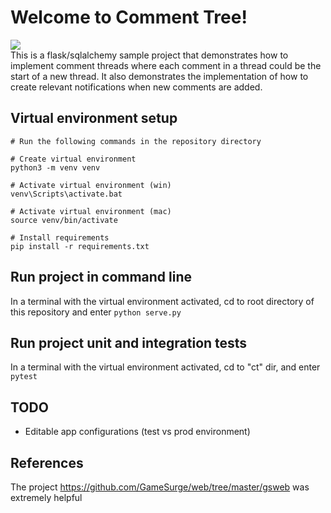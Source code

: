 # Welcome to Comment Tree!
<img src="https://img.shields.io/codecov/c/github/mherrerarendon/comment_tree"><br/>
This is a flask/sqlalchemy sample project that demonstrates how to implement comment threads where each comment in a thread could be the start of a new thread. It also demonstrates the implementation of how to create relevant notifications when new comments are added.

## Virtual environment setup
```
# Run the following commands in the repository directory

# Create virtual environment
python3 -m venv venv

# Activate virtual environment (win)
venv\Scripts\activate.bat

# Activate virtual environment (mac)
source venv/bin/activate

# Install requirements
pip install -r requirements.txt
```

## Run project in command line
In a terminal with the virtual environment activated, cd to root directory of this repository and enter `python serve.py` 
## Run project unit and integration tests
In a terminal with the virtual environment activated, cd to "ct" dir, and enter `pytest`
## TODO
- Editable app configurations (test vs prod environment)
## References
The project https://github.com/GameSurge/web/tree/master/gsweb was extremely helpful